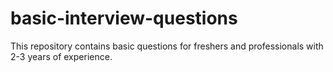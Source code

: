 # basic-interview-questions
This repository contains basic questions for freshers and professionals with 2-3 years of experience.
